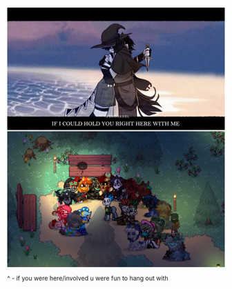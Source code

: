 ![image alt](https://github.com/dummyinbed/dummyinbed/blob/d4e1b81575a38772ae8f085c71a222c066f365ce/IMG_0297.jpg)
![image alt](https://github.com/dummyinbed/dummyinbed/blob/5ed6f7dd41e1a5e90c0558aec8a9ed9d83178bb8/image.png)

^ - if you were here/involved u were fun to hang out with

